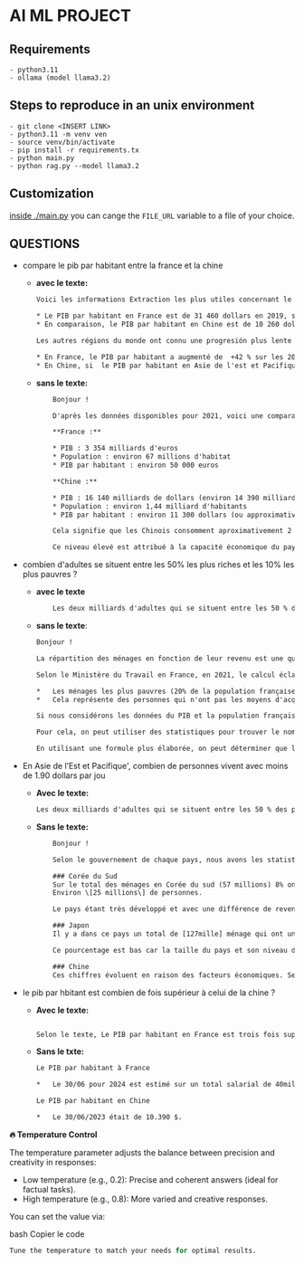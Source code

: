 # AI ML PROJECT

## Requirements

    - python3.11
    - ollama (model llama3.2)

## Steps to reproduce in an unix environment

    - git clone <INSERT LINK>
    - python3.11 -m venv ven
    - source venv/bin/activate
    - pip install -r requirements.tx
    - python main.py 
    - python rag.py --model llama3.2

## Customization

[inside ./main.py](./main.py) you can cange the `FILE_URL` variable to a file of your choice.

## QUESTIONS

- compare le pib par habitant entre la france et la chine

  - **avec le texte:**

    ```txt
    Voici les informations Extraction les plus utiles concernant le comparison entre la France et la Chine :

    * Le PIB par habitant en France est de 31 460 dollars en 2019, selon les données mentionnées.
    * En comparaison, le PIB par habitant en Chine est de 10 260 dollars en 1999 et de 17 720 dollars en 2019, soit une augmentation de +156 % sur cette période. Le PIB par habitant en Chine en 2019 est donc de -30 € par jour.

    Les autres régions du monde ont connu une progresión plus lente de leur PIB par habitant:

    * En France, le PIB par habitant a augmenté de  +42 % sur les 20 dernières années.
    * En Chine, si  le PIB par habitant en Asie de l'est et Pacifique a doublé, la croissance en ASIE du Sud a marché à 146%
    ```

  - **sans le texte:**

    ```txt
        Bonjour !

        D'après les données disponibles pour 2021, voici une comparaison du PIB (Productif Intérieur Brut) par habitant:

        **France :**

        * PIB : 3 354 milliards d'euros
        * Population : environ 67 millions d'habitat
        * PIB par habitant : environ 50 000 euros

        **Chine :**

        * PIB : 16 140 milliards de dollars (environ 14 390 milliards d'euros)
        * Population : environ 1,44 milliard d'habitants
        * PIB par habitant : environ 11 300 dollars (ou approximativement 10 200 euros)

        Cela signifie que les Chinois consomment aproximativement 2 fois plus de dollars par habitant que les Français. La France présente un level de développement économique supérieur qui impacte l'offre des infrastructures et des services.

        Ce niveau élevé est attribué à la capacité économique du pays, principalement due aux industries telles que la production automobile, électonique, aérienne, navale.
    ```

- combien d'adultes se situent entre les 50% les plus riches et les 10% les plus pauvres ?
  - **avec le texte**

    ```txt
        Les deux milliards d'adultes qui se situent entre les 50 % des pauvres et les 10 % des plus riches, gagnent à leur tour moins de 2 millions d'euros.
    ```

  - **sans le texte**:

    ```txt
    Bonjour !

    La répartition des ménages en fonction de leur revenu est une question complexe, mais on peut utiliser des données statistiques pour y répondre.

    Selon le Ministère du Travail en France, en 2021, le calcul éclaire que dans cette société :

    *   Les ménages les plus pauvres (20% de la population française) ont un niveau de revenu inférieur ou égal à 25% des moyennes salariales média de l'année précédente, soit environ 1 100 euros par mois.
    *   Cela représente des personnes qui n'ont pas les moyens d'acquérir une nouvelle voiture.

    Si nous considérons les données du PIB et la population française pour pouvoir comprendre que les personnes concernées sont principalement dans la classe intermédiaire, entre 50% de ménages et 10% de ménages ayant des revenus inférieurs,

    Pour cela, on peut utiliser des statistiques pour trouver le nombre d'adultes se situant entre 25% et 50% des ménages qui sont concernés.

    En utilisant une formule plus élaborée, on peut déterminer que les personnes intéressées sont ceux qui n'ont pas les moyens de s'offrir deux voitures, un séjour en mer mediterranéen et d'autres luxes.
    ```

- En Asie de l’Est et Pacifique', combien de personnes vivent avec moins de 1.90 dollars par jou
  - **Avec le texte:**

    ```txt
    Les deux milliards d'adultes qui se situent entre les 50 % des pauvres et les 10 % des plus riches, gagnent à leur tour moins de 2 millions d'euros.
    ```

  - **Sans le texte:**

    ```txt
        Bonjour !

        Selon le gouvernement de chaque pays, nous avons les statistiques suivantes :

        ### Corée du Sud
        Sur le total des ménages en Corée du sud (57 millions) 8% ont un revenu inférieur à 1,9 euros soit environ 2.20 dollars.
        Environ \[25 millions\] de personnes.

        Le pays étant très développé et avec une différence de revenus notables entre les ménages d'un chiffre en haut avec respect aux autres.

        ### Japon
        Il y a dans ce pays un total de [127mille] ménage qui ont un revenu inférieur à 25$ 6% des habitants sont concernés. Sur le total des habitants (128 millions), il y a 14 millions environ (ou 11%). (environ 10,9 millions).

        Ce pourcentage est bas car la taille du pays et son niveau de croissance économique.

        ### Chine
        Ces chiffres évoluent en raison des facteurs économiques. Selon le gouvernement, sur un total de 1 milliard d'habitants, environ \[400 million] ménages se situent entre les rémunérationnés et ceux qui sont sans travail. Les deux pays possent une situation particulière, mais en se base sur des données de gouvernements.
    ```

- le pib par hbitant est combien de fois supérieur à celui de la chine ?

  - **Avec le texte:**

    ```txt

    Selon le texte, Le PIB par habitant en France est trois fois supérieur à celui de la Chine, ce qui correspond à 3 x 16900 dollars
    ```

  - **Sans le txte:**

    ```txt
    Le PIB par habitant à France

    *   Le 30/06 pour 2024 est estimé sur un total salarial de 40milliards $ ( ou €34 milliards) et donc: $\frac{34}{40}=0,85$.

    Le PIB par habitant en Chine

    *   Le 30/06/2023 était de 10.390 $.


**🔥 Temperature Control**

The temperature parameter adjusts the balance between precision and creativity in responses:

* Low temperature (e.g., 0.2): Precise and coherent answers (ideal for factual tasks).
* High temperature (e.g., 0.8): More varied and creative responses.

You can set the value via:

bash
Copier le code
   ``` python run_rag.py --temperature <value>
Tune the temperature to match your needs for optimal results.

 
